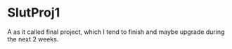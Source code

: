 # SlutProj1
A as it called final project, which I tend to finish and maybe upgrade during the next 2 weeks.
